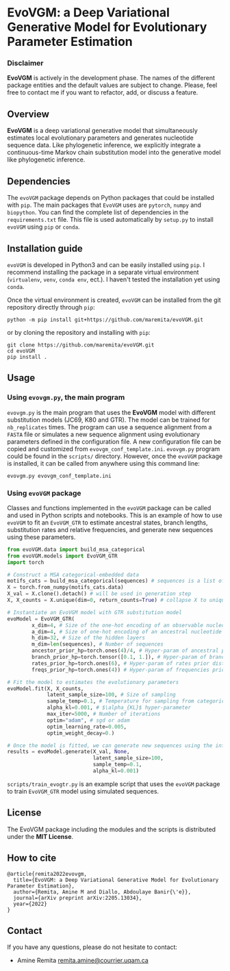 # EvoVGM: a Deep Variational Generative Model for Evolutionary Parameter Estimation

### Disclaimer
**EvoVGM** is actively in the development phase. The names of the different package entities and the default values are subject to change.
Please, feel free to contact me if you want to refactor, add, or discuss a feature.

## Overview
**EvoVGM** is a deep variational generative model that simultaneously estimates local evolutionary parameters and generates nucleotide sequence data. Like phylogenetic inference,  we explicitly integrate a continuous-time Markov chain substitution model into the generative model like phylogenetic inference. 

## Dependencies
The `evoVGM` package depends on Python packages that could be installed with `pip`. The main packages that `EvoVGM` uses are `pytorch`, `numpy` and `biopython`. 
You can find the complete list of dependencies in the `requirements.txt` file. This file is used automatically by `setup.py` to install  `evoVGM` using `pip` or `conda`.

## Installation guide
`evoVGM` is developed in Python3 and can be easily installed using `pip`. I recommend installing the package in a separate virtual environment (`virtualenv`, `venv`, `conda env`, ect.). I haven't tested the installation yet using `conda`.

Once the virtual environment is created, `evoVGM` can be installed from the git repository directly through `pip`:
```
python -m pip install git+https://github.com/maremita/evoVGM.git
```
or by cloning the repository  and installing with `pip`:
```
git clone https://github.com/maremita/evoVGM.git
cd evoVGM
pip install .
```

## Usage
### Using `evovgm.py`, the main program
`evovgm.py` is the main program that uses the **EvoVGM** model with different substitution models (JC69, K80 and GTR).
The model can be trained for `nb_replicates` times. 
The program can use a sequence alignment from a `FASTA` file or simulates a new sequence alignment using evolutionary parameters defined in the configuration file.
A new  configuration file can be copied and customized from `evovgm_conf_template.ini`.
`evovgm.py` program could be found in the `scripts/` directory. However, once the `evoVGM` package is installed, it can be called from anywhere using this command line:

```
evovgm.py evovgm_conf_template.ini
```

### Using `evoVGM` package
Classes and functions implemented in the `evoVGM` package can be called and used in Python scripts and notebooks.
This is an example of how to use `evoVGM` to fit an  `EvoVGM_GTR` to estimate ancestral states, branch lengths, substitution rates and relative frequencies, and generate new sequences using these parameters.

```python
from evoVGM.data import build_msa_categorical
from evoVGM.models import EvoVGM_GTR
import torch

# Construct a MSA categorical-embedded data
motifs_cats = build_msa_categorical(sequences) # sequences is a list of strings or a SeqCollection containing the list of the aligned sequences.
X = torch.from_numpy(motifs_cats.data)
X_val = X.clone().detach() # will be used in generation step
X, X_counts = X.unique(dim=0, return_counts=True) # collapse X to unique patterns

# Instantiate an EvoVGM model with GTR substitution model
evoModel = EvoVGM_GTR(
        x_dim=4, # Size of the one-hot encoding of an observable nucleotide
        a_dim=4, # Size of one-hot encoding of an ancestral nucleotide
        h_dim=32, # Size of the hidden layers
        m_dim=len(sequences), # Number of sequences
        ancestor_prior_hp=torch.ones(4)/4, # Hyper-param of ancestral prior dist.
        branch_prior_hp=torch.tensor([0.1, 1.]), # Hyper-param of branch prior dist.
        rates_prior_hp=torch.ones(6), # Hyper-param of rates prior dist.
        freqs_prior_hp=torch.ones(4)) # Hyper-param of frequencies prior dist.

# Fit the model to estimates the evolutionary parameters
evoModel.fit(X, X_counts, 
             latent_sample_size=100, # Size of sampling 
             sample_temp=0.1, # Temperature for sampling from categorical distribution
             alpha_kl=0.001, # $\alpha_{KL}$ hyper-parameter
             max_iter=5000, # Number of iterations
             optim="adam", # sgd or adam
             optim_learning_rate=0.005,
             optim_weight_decay=0.)

# Once the model is fitted, we can generate new sequences using the inferred evolutionary parameters. 
results = evoModel.generate(X_val, None,
                            latent_sample_size=100,
                            sample_temp=0.1,
                            alpha_kl=0.001)
```

`scripts/train_evogtr.py`  is an example script that uses the `evoVGM` package to train `EvoVGM_GTR` model using simulated sequences.

## License
The EvoVGM package including the modules and the scripts is distributed under the **MIT License**.

## How to cite
```
@article{remita2022evovgm,
  title={EvoVGM: a Deep Variational Generative Model for Evolutionary Parameter Estimation},
  author={Remita, Amine M and Diallo, Abdoulaye Banir{\'e}},
  journal={arXiv preprint arXiv:2205.13034},
  year={2022}
}
```

## Contact
If you have any questions, please do not hesitate to contact:
- Amine Remita <remita.amine@courrier.uqam.ca>

